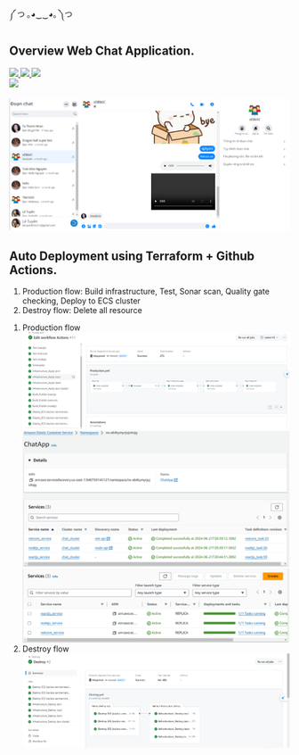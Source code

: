 ༼ つ ｡◕‿‿◕｡ ༽つ

## Overview Web Chat Application.

<a href="https://learn.microsoft.com/en-us/ef/core/">
    <img src = "https://img.shields.io/badge/.NET-5C2D91?style=for-the-badge&logo=.net&logoColor=white">
</a>
<a href="https://dotnet.microsoft.com/en-us/download/dotnet/6.0">
    <img src = "https://img.shields.io/badge/-ReactJs-61DAFB?logo=react&logoColor=white&style=for-the-badge">
</a>
<a href="https://m2.material.io/design">
    <img src = "https://img.shields.io/badge/Node.js-43853D?style=for-the-badge&logo=node.js&logoColor=white">
</a>
<br />
<div>
    <img src = "https://www.gstatic.com/devrel-devsite/prod/vc5df62aff689c916c31b2ac1e49a7e8c5ecada1bb13dcdd68aaefb1e1e9b9ec0/webrtc/images/lockup.svg">
</div>

![alt text](<Screenshot 2024-06-10 114533.png>)

## Auto Deployment using Terraform + Github Actions.

<ol>
    <li>Production flow: Build infrastructure, Test, Sonar scan, Quality gate checking, Deploy to ECS cluster</li>
    <li>Destroy flow: Delete all resource</li>
</ol>

1. Production flow
   ![alt text](<Screenshot 2024-06-22 034713.png>) ![alt text](<Screenshot 2024-06-22 034510.png>) ![alt text](<Screenshot 2024-06-22 034454.png>)
2. Destroy flow
   ![alt text](<Screenshot 2024-06-22 035201.png>)
